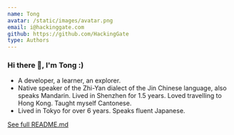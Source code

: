 ```yaml
---
name: Tong
avatar: /static/images/avatar.png
email: i@hackinggate.com
github: https://github.com/HackingGate
type: Authors
---
```

### Hi there 👋, I'm Tong :)
- A developer, a learner, an explorer.
- Native speaker of the Zhi-Yan dialect of the Jin Chinese language, also speaks Mandarin. Lived in Shenzhen for 1.5 years. Loved travelling to Hong Kong. Taught myself Cantonese.
- Lived in Tokyo for over 6 years. Speaks fluent Japanese.

[See full README.md](https://github.com/HackingGate/HackingGate/blob/main/README.md)  

